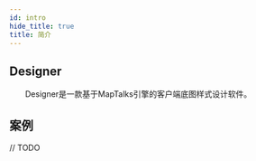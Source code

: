 ```yaml
---
id: intro
hide_title: true
title: 简介
---
```


## Designer

　　Designer是一款基于MapTalks引擎的客户端底图样式设计软件。

## 案例

// TODO
